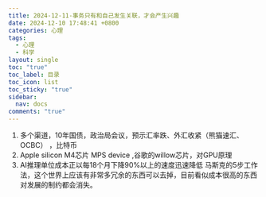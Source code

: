```yaml
---
title: 2024-12-11-事务只有和自己发生关联，才会产生兴趣
date: 2024-12-10 17:48:41 +0800
categories: 心理
tags:
  - 心理
  - 科学
layout: single
toc: "true"
toc_label: 目录
toc_icon: list
toc_sticky: "true"
sidebar:
  nav: docs
comments: "true"
---
```

1. 多个渠道，10年国债，政治局会议，预示汇率跌、外汇收紧（熊猫速汇、OCBC） ，比特币
2. Apple silicon M4芯片 MPS device ,谷歌的willow芯片，对GPU原理
3. AI推理单位成本正以每18个月下降90%以上的速度迅速降低 马斯克的5步工作法，这个世界上应该有非常多冗余的东西可以去掉，目前看似成本很高的东西对发展的制约都会消失。